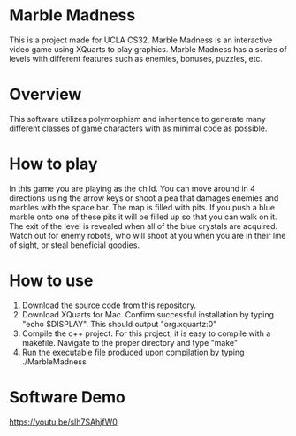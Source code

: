 # Marble Madness
This is a project made for UCLA CS32. Marble Madness is an interactive video game using XQuarts to play graphics. Marble Madness has a series of levels with different features such as enemies, bonuses, puzzles, etc. 

# Overview
This software utilizes polymorphism and inheritence to generate many different classes of game characters with as minimal code as possible. 

# How to play
In this game you are playing as the child. You can move around in 4 directions using the arrow keys or shoot a pea that damages enemies and marbles with the space bar. The map is filled with pits. If you push a blue marble onto one of these pits it will be filled up so that you can walk on it. The exit of the level is revealed when all of the blue crystals are acquired. Watch out for enemy robots, who will shoot at you when you are in their line of sight, or steal beneficial goodies. 

# How to use
1. Download the source code from this repository.
2. Download XQuarts for Mac. Confirm successful installation by typing "echo $DISPLAY". This should output "org.xquartz:0"
3. Compile the c++ project. For this project, it is easy to compile with a makefile. Navigate to the proper directory and type "make"
4. Run the executable file produced upon compilation by typing ./MarbleMadness

# Software Demo
https://youtu.be/slh7SAhjfW0
